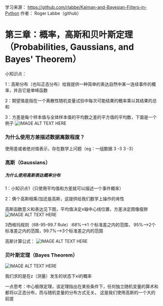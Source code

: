 学习来源：
https://github.com/rlabbe/Kalman-and-Bayesian-Filters-in-Python
作者：
Roger Labbe（github）


# 第三章：概率，高斯和贝叶斯定理（Probabilities, Gaussians, and Bayes' Theorem）

小知识点：

1：高斯分布（也叫正态分布）给我提供一种简单的表达自然中某一连续事件的概率，并且它是单峰函数

2：期望值是指在一个离散性随机变量试验中每次可能结果的概率乘以其结果的总和

3：方差是每个样本值与全体样本值的平均数之差的平方值的平均数，下面是一个例子
![IMAGE ALT TEXT HERE](https://github.com/xdwgood/Navigation-and-control/blob/xdwgood-patch-1/555.png)

### 为什么使用方差描述数据离散程度？

使用差或者绝对值表示，存在数学上问题（eg：一组数据 3 -3 3 -3）

### 高斯（Gaussians）

##### 为什么使用高斯表达概率分布

1：小知识点1（只使用平均值和方差就可以描述一个事件概率）

2：俩个高斯相乘/加还是高斯，这提供给我们数学上操作的肯性


高斯函数意义和表达见下图，平均值决定x轴中心线位置，方差决定图像瘦胖
![IMAGE ALT TEXT HERE](https://github.com/xdwgood/Navigation-and-control/blob/xdwgood-patch-1/666.png)

3西格玛规则（68-95-99.7 Rule）:68%-->1 个标准差之内的范围， 95%-->2个标准差之内的范围，99.7%-->3个标准差之内的范围

高斯计算公式：
![IMAGE ALT TEXT HERE](https://github.com/xdwgood/Navigation-and-control/blob/xdwgood-patch-1/777.png)

### 贝叶斯定理（Bayes Theorem）

![IMAGE ALT TEXT HERE](https://github.com/xdwgood/Navigation-and-control/blob/xdwgood-patch-1/888.png)

我们求的是在z（测量）发生的状态下xi的概率

一点思考：中心极限定理，该定理指出在某些条件下，任何独立随机变量的算术和都将以正态分布，而与随机变量的分布方式无关。
这是我们使用高斯的一个大的前提
